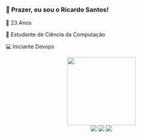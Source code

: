 ### 👤 Prazer, eu sou o Ricardo Santos! 

🎈 23 Anos

📕 Estudante de Ciência da Computação

💻 Iniciante Devops

<div align="center">
  <a href="https://github.com/ricardosantos99">
  <img height="180em" src="https://github-readme-stats.vercel.app/api?username=ricardosantos99&show_icons=true&theme=dark&include_all_commits=true&count_private=true"/>
</div>
 
 <div align="center"> 
  <a href="https://www.instagram.com/ricardosantoos99/" target="_blank"><img src="https://img.shields.io/badge/-Instagram-%23E4405F?style=for-the-badge&logo=instagram&logoColor=white" target="_blank"></a>
   <a href = "mailto:ricardosantos.410@hotmail.com"><img src="https://img.shields.io/badge/-Gmail-%23333?style=for-the-badge&logo=gmail&logoColor=white" target="_blank"></a>
  <a href = "https://www.facebook.com/ricardo.santos.3388" target="_blank"><img src="https://img.shields.io/badge/Facebook-1877F2?style=for-the-badge&logo=facebook&logoColor=white"></a>
 

 
</div>
